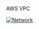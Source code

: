 AWS VPC

[![Network](https://github.com/anoopjayadharan/network/actions/workflows/network.yml/badge.svg)](https://github.com/anoopjayadharan/network/actions/workflows/network.yml)
